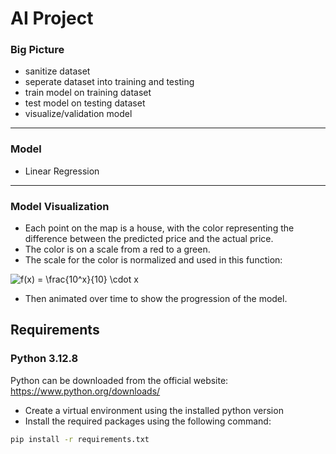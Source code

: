 # AI Project
### Big Picture
- sanitize dataset
- seperate dataset into training and testing
- train model on training dataset
- test model on testing dataset
- visualize/validation model
---
### Model
- Linear Regression
---
### Model Visualization
- Each point on the map is a house, with the color representing the difference between the predicted price and the actual price.
- The color is on a scale from a red to a green.
- The scale for the color is normalized and used in this function: 

![f(x) = \frac{10^x}{10} \cdot x](https://latex.codecogs.com/png.latex?\color{white}f(x)%20=%20\frac{10^x}{10}%20\cdot%20x)

- Then animated over time to show the progression of the model.


## Requirements
### Python 3.12.8 

Python can be downloaded from the official website: https://www.python.org/downloads/

- Create a virtual environment using the installed python version
- Install the required packages using the following command:

```bash
pip install -r requirements.txt
```